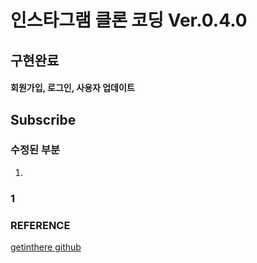 # 인스타그램 클론 코딩 Ver.0.4.0

## 구현완료

>
#### 회원가입, 로그인, 사용자 업데이트


## Subscribe

### 수정된 부분

>
1. 


### 1 


### REFERENCE

>
[getinthere github](https://github.com/codingspecialist/EaszUp-Springboot-Photogram-Start)
